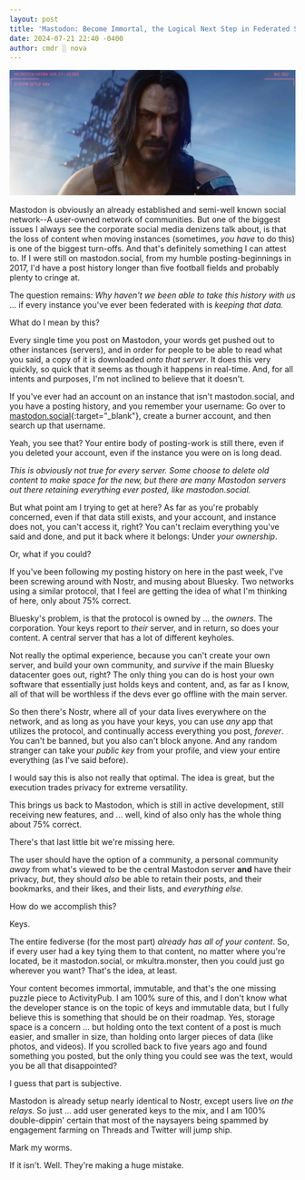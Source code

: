 ```yaml
---
layout: post
title: 'Mastodon: Become Immortal, the Logical Next Step in Federated Social Media'
date: 2024-07-21 22:40 -0400
author: cmdr ░ nova
---
```

![johnny silverhand](/img/posts/masto/2077.png)


Mastodon is obviously an already established and semi-well known social network--A user-owned network of communities. But one of the biggest issues I always see the corporate social media denizens talk about, is that the loss of content when moving instances (sometimes, *you have* to do this) is one of the biggest turn-offs. And that's definitely something I can attest to. If I were still on mastodon.social, from my humble posting-beginnings in 2017, I'd have a post history longer than five football fields and probably plenty to cringe at.

The question remains: *Why haven't we been able to take this history with us* ... if every instance you've ever been federated with is *keeping that data.*

What do I mean by this?

Every single time you post on Mastodon, your words get pushed out to other instances (servers), and in order for people to be able to read what you said, a copy of it is downloaded *onto that server*. It does this very quickly, so quick that it seems as though it happens in real-time. And, for all intents and purposes, I'm not inclined to believe that it doesn't.

If you've ever had an account on an instance that isn't mastodon.social, and you have a posting history, and you remember your username: Go over to [mastodon.social](https://mastodon.social){:target="_blank"}, create a burner account, and then search up that username.

Yeah, you see that? Your entire body of posting-work is still there, even if you deleted your account, even if the instance you were on is long dead.

*This is obviously not true for every server. Some choose to delete old content to make space for the new, but there are many Mastodon servers out there retaining everything ever posted, like mastodon.social.*

But what point am I trying to get at here? As far as you're probably concerned, even if that data still exists, and your account, and instance does not, you can't access it, right? You can't reclaim everything you've said and done, and put it back where it belongs: Under *your ownership*.

Or, what if you could?

If you've been following my posting history on here in the past week, I've been screwing around with Nostr, and musing about Bluesky. Two networks using a similar protocol, that I feel are getting the idea of what I'm thinking of here, only about 75% correct.

Bluesky's problem, is that the protocol is owned by ... the *owners*. The corporation. Your keys report to *their* server, and in return, so does your content. A central server that has a lot of different keyholes.

Not really the optimal experience, because you can't create your own server, and build your own community, and *survive* if the main Bluesky datacenter goes out, right? The only thing you can do is host your own software that essentially just holds keys and content, and, as far as I know, all of that will be worthless if the devs ever go offline with the main server.

So then there's Nostr, where all of your data lives everywhere on the network, and as long as you have your keys, you can use *any* app that utilizes the protocol, and continually access everything you post, *forever*. You can't be banned, but you also can't block anyone. And any random stranger can take your *public key* from your profile, and view your entire everything (as I've said before).

I would say this is also not really that optimal. The idea is great, but the execution trades privacy for extreme versatility.

This brings us back to Mastodon, which is still in active development, still receiving new features, and ... well, kind of also only has the whole thing about 75% correct.

There's that last little bit we're missing here.

The user should have the option of a community, a personal community *away* from what's viewed to be the central Mastodon server <strong>and</strong> have their privacy, *but*, they should *also* be able to retain their posts, and their bookmarks, and their likes, and their lists, and *everything else*.

How do we accomplish this?

Keys.

The entire fediverse (for the most part) *already has all of your content*. So, if every user had a key tying them to that content, no matter where you're located, be it mastodon.social, or mkultra.monster, then you could just go wherever you want? That's the idea, at least.

Your content becomes immortal, immutable, and that's the one missing puzzle piece to ActivityPub. I am 100% sure of this, and I don't know what the developer stance is on the topic of keys and immutable data, but I fully believe this is something that should be on their roadmap. Yes, storage space is a concern ... but holding onto the text content of a post is much easier, and smaller in size, than holding onto larger pieces of data (like photos, and videos). If you scrolled back to five years ago and found something you posted, but the only thing you could see was the text, would you be all that disappointed?

I guess that part is subjective.

Mastodon is already setup nearly identical to Nostr, except users live *on the relays*. So just ... add user generated keys to the mix, and I am 100% double-dippin' certain that most of the naysayers being spammed by engagement farming on Threads and Twitter will jump ship.

Mark my worms.

If it isn't. Well. They're making a huge mistake.
